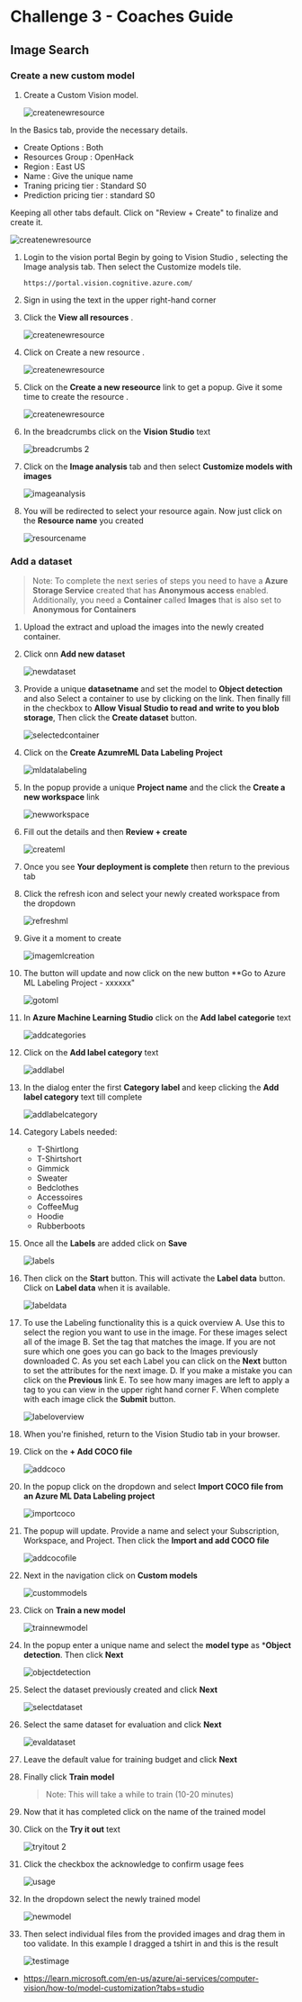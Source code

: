 # Challenge 3 - Coaches Guide

## Image Search

### Create a new custom model

1. Create a Custom Vision model.

   ![createnewresource](images/custom_vision.png)
   
 In the Basics tab, provide the necessary details.
    
 - Create Options : Both
 - Resources Group : OpenHack
 - Region : East US
 - Name : Give the unique name
 - Traning pricing tier : Standard S0
 - Prediction pricing tier : standard S0
    
 Keeping all other tabs default. Click on "Review + Create" to finalize and create it.

   ![createnewresource](images/custom_vision-1.png)
   
1. Login to the vision portal Begin by going to Vision Studio , selecting the Image analysis tab. Then select the Customize models tile.
    
    ```
    https://portal.vision.cognitive.azure.com/
    ```
1. Sign in using the text in the upper right-hand corner

1. Click the **View all resources** .

   ![createnewresource](images/view_all-1.png)

1. Click on Create a new resource .

   ![createnewresource](images/aiservices-1.png)

1. Click on the **Create a new reseource** link to get a popup. Give it some time to create the resource .
        
    ![createnewresource](images/new-resources.png)
    
1. In the breadcrumbs click on the **Vision Studio** text

    ![breadcrumbs 2](images/breadcrums-2.png)
    
1. Click on the **Image analysis** tab and then select **Customize models with images**

    ![imageanalysis](images/getstarted.png)
    
1. You will be redirected to select your resource again. Now just click on the **Resource name** you created

    ![resourcename](images/view_all-1-2.png)
    
### Add a dataset
> Note: To complete the next series of steps you need to have a **Azure Storage Service** created that has **Anonymous access** enabled. Additionally, you need a **Container** called **Images** that is also set to **Anonymous for Containers** 

1. Upload the extract and upload the images into the newly created container.

1. Click onn **Add new dataset**

    ![newdataset](images/ad-newdataset.png)
    
1. Provide a unique **datasetname** and set the model to **Object detection** and also Select a container to use by clicking on the link. Then finally fill in the checkbox to **Allow Visual Studio to read and write to you blob storage**, Then click the **Create dataset** button.

    ![selectedcontainer](images/dataset-1.png)  

1. Click on the **Create AzumreML Data Labeling Project**

    ![mldatalabeling](images/create_azure-ml.png)

1. In the popup provide a unique **Project name** and the click the **Create a new workspace** link

    ![newworkspace](images/newworkspace-1.png)
    
1. Fill out the details and then **Review + create**

    ![createml](images/AML.png)
    
1. Once you see **Your deployment is complete** then return to the previous tab
    
1. Click the refresh icon and select your newly created workspace from the dropdown

    ![refreshml](images/AML-01.png)
    
1. Give it a moment to create

    ![imagemlcreation](images/imagemlcreation.png)
    
1. The button will update and now click on the new button **Go to Azure ML Labeling Project - xxxxxx"

    ![gotoml](images/gotoml.png)
    
1. In **Azure Machine Learning Studio** click on the **Add label categorie** text

    ![addcategories](images/addcategories.png)
    
1. Click on the **Add label category** text

    ![addlabel](images/addlabel.png)
    
1. In the dialog enter the first **Category label** and keep clicking the **Add label category** text till complete

    ![addlabelcategory](images/addlabelcategory.png)
    
1. Category Labels needed:
    * T-Shirtlong
    * T-Shirtshort
    * Gimmick
    * Sweater
    * Bedclothes
    * Accessoires
    * CoffeeMug
    * Hoodie
    * Rubberboots

1. Once all the **Labels** are added click on **Save**

    ![labels](images/labels.png)
    
1. Then click on the **Start** button. This will activate the **Label data** button. Click on **Label data** when it is available.

    ![labeldata](images/labeldata.png)
    
1. To use the Labeling functionality this is a quick overview
    A. Use this to select the region you want to use in the image. For these images select all of the image
    B. Set the tag that matches the image. If you are not sure which one goes you can go back to the Images previously downloaded
    C. As you set each Label you can click on the **Next** button to set the attributes for the next image.
    D. If you make a mistake you can click on the **Previous** link
    E. To see how many images are left to apply a tag to you can view in the upper right hand corner
    F. When complete with each image click the **Submit** button.
    
    ![labeloverview](images/labeloverview.png)
    
1. When you're finished, return to the Vision Studio tab in your browser.

1. Click on the **+ Add COCO file**

    ![addcoco](images/addcoco.png)
    
1. In the popup click on the dropdown and select **Import COCO file from an Azure ML Data Labeling project**

    ![importcoco](images/importcoco.png)
    
1. The popup will update. Provide a name and select your Subscription, Workspace, and Project. Then click the **Import and add COCO file**

    ![addcocofile](images/addcocofile.png)
    
1. Next in the navigation click on **Custom models**

    ![custommodels](images/custommodels.png)
    
1. Click on **Train a new model**

    ![trainnewmodel](images/trainnewmodel.png)
    
1. In the popup enter a unique name and select the **model type** as ***Object detection**. Then click **Next**

    ![objectdetection](images/objectdetection.png)
    
1. Select the dataset previously created and click **Next**

    ![selectdataset](images/selectdataset.png)
    
1. Select the same dataset for evaluation and click **Next**

    ![evaldataset](images/evaldataset.png)
    
1. Leave the default value for training budget and click **Next**

1. Finally click **Train model**
    > Note: This will take a while to train (10-20 minutes)

1. Now that it has completed click on the name of the trained model

1. Click on the **Try it out** text

    ![tryitout 2](images/tryitout2.png)
    
1. Click the checkbox the acknowledge to confirm usage fees

    ![usage](images/usage.png)
    
1. In the dropdown select the newly trained model

    ![newmodel](images/newmodel.png)
    
1. Then select individual files from the provided images and drag them in too validate. In this example I dragged a tshirt in and this is the result

    ![testimage](images/testimage.png)












- https://learn.microsoft.com/en-us/azure/ai-services/computer-vision/how-to/model-customization?tabs=studio


